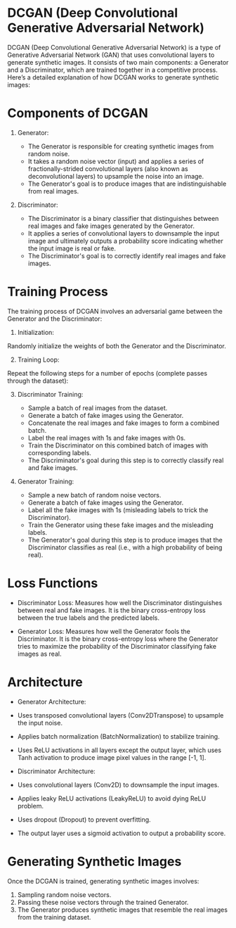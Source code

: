 # **DCGAN (Deep Convolutional Generative Adversarial Network)**

DCGAN (Deep Convolutional Generative Adversarial Network) is a type of Generative Adversarial Network (GAN) that uses convolutional layers to generate synthetic images. It consists of two main components: a Generator and a Discriminator, which are trained together in a competitive process. Here’s a detailed explanation of how DCGAN works to generate synthetic images:

# Components of DCGAN

1. Generator:
   - The Generator is responsible for creating synthetic images from random noise.
   - It takes a random noise vector (input) and applies a series of fractionally-strided convolutional layers (also known as deconvolutional layers) to upsample the noise into an image.
   - The Generator's goal is to produce images that are indistinguishable from real images.
  
2. Discriminator:
   - The Discriminator is a binary classifier that distinguishes between real images and fake images generated by the Generator.
   - It applies a series of convolutional layers to downsample the input image and ultimately outputs a probability score indicating whether the input image is real or fake.
   - The Discriminator's goal is to correctly identify real images and fake images.
  
# Training Process

The training process of DCGAN involves an adversarial game between the Generator and the Discriminator:

1. Initialization:

Randomly initialize the weights of both the Generator and the Discriminator.

2. Training Loop:

Repeat the following steps for a number of epochs (complete passes through the dataset):

3. Discriminator Training:
   - Sample a batch of real images from the dataset.
   - Generate a batch of fake images using the Generator.
   - Concatenate the real images and fake images to form a combined batch.
   - Label the real images with 1s and fake images with 0s.
   - Train the Discriminator on this combined batch of images with corresponding labels.
   - The Discriminator's goal during this step is to correctly classify real and fake images.

4. Generator Training:
   - Sample a new batch of random noise vectors.
   - Generate a batch of fake images using the Generator.
   - Label all the fake images with 1s (misleading labels to trick the Discriminator).
   - Train the Generator using these fake images and the misleading labels.
   - The Generator's goal during this step is to produce images that the Discriminator classifies as real (i.e., with a high probability of being real).

# Loss Functions
- Discriminator Loss: Measures how well the Discriminator distinguishes between real and fake images. It is the binary cross-entropy loss between the true labels and the predicted labels.

- Generator Loss: Measures how well the Generator fools the Discriminator. It is the binary cross-entropy loss where the Generator tries to maximize the probability of the Discriminator classifying fake images as real.

# Architecture

- Generator Architecture:
 -  Uses transposed convolutional layers (Conv2DTranspose) to upsample the input noise.
 -  Applies batch normalization (BatchNormalization) to stabilize training.
 -  Uses ReLU activations in all layers except the output layer, which uses Tanh activation to produce image pixel values in the range [-1, 1].
  
- Discriminator Architecture:
 -  Uses convolutional layers (Conv2D) to downsample the input images.
 -  Applies leaky ReLU activations (LeakyReLU) to avoid dying ReLU problem.
 -  Uses dropout (Dropout) to prevent overfitting.
 -  The output layer uses a sigmoid activation to output a probability score.

# Generating Synthetic Images

Once the DCGAN is trained, generating synthetic images involves:
1. Sampling random noise vectors.
2. Passing these noise vectors through the trained Generator.
3. The Generator produces synthetic images that resemble the real images from the training dataset.

